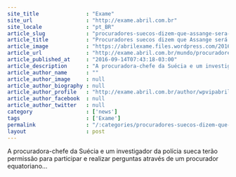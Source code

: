 ```yaml
---
site_title               : "Exame"
site_url                 : "http://exame.abril.com.br"
site_locale              : "pt_BR"
article_slug             : "procuradores-suecos-dizem-que-assange-sera-ouvido-em-outubro"
article_title            : "Procuradores suecos dizem que Assange será ouvido em outubro"
article_image            : "https://abrilexame.files.wordpress.com/2016/09/size_960_16_9_wikileaks-assange.jpg?quality=70&strip=all&w=960"
article_url              : "http://exame.abril.com.br/mundo/procuradores-suecos-dizem-que-assange-sera-ouvido-em-outubro/"
article_published_at     : "2016-09-14T07:43:18-03:00"
article_description      : "A procuradora-chefe da Suécia e um investigador da polícia sueca terão permissão para participar e realizar perguntas através de um procurador equatoriano..."
article_author_name      : ""
article_author_image     : null
article_author_biography : null
article_author_profile   : "http://exame.abril.com.br/author/wpvipabril/"
article_author_facebook  : null
article_author_twitter   : null
category                 : ['news']
tags                     : ['Exame']
permalink                : "/:categories/procuradores-suecos-dizem-que-assange-sera-ouvido-em-outubro/"
layout                   : post
---
```


A procuradora-chefe da Suécia e um investigador da polícia sueca terão permissão para participar e realizar perguntas através de um procurador equatoriano...
